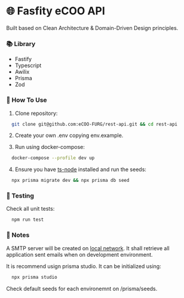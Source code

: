 # 🌐 Fasfity eCOO API

Built based on Clean Architecture & Domain-Driven Design principles.

### 📚 Library

- Fastify
- Typescript
- Awilix
- Prisma
- Zod

### 🚀 How To Use

1. Clone repository:

```bash
  git clone git@github.com:eCOO-FURG/rest-api.git && cd rest-api
```

2. Create your own .env copying env.example.

3. Run using docker-compose:

```bash
  docker-compose --profile dev up
```

4. Ensure you have [ts-node](https://www.npmjs.com/package/ts-node) installed and run the seeds:

```bash
  npx prisma migrate dev && npx prisma db seed
```

### 🧪 Testing

Check all unit tests:

```bash
  npm run test
```

### 📌 Notes

A SMTP server will be created on [local network](http://localhost:3010/). It shall retrieve all application sent emails when on development environment.

It is recommend usign prisma studio. It can be initialized using:

```bash
  npx prisma studio
```

Check default seeds for each environemnt on /prisma/seeds.
